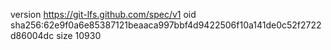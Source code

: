 version https://git-lfs.github.com/spec/v1
oid sha256:62e9f0a6e85387121beaaca997bbf4d9422506f10a141de0c52f2722d86004dc
size 10930
